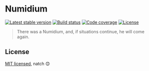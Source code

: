 # Numidium

[![Latest stable version](https://poser.pugx.org/oscarpalmer/numidium/v)](https://packagist.org/packages/oscarpalmer/numidium) [![Build status](https://circleci.com/gh/oscarpalmer/numidium/tree/main.svg?style=svg)](https://circleci.com/gh/oscarpalmer/numidium/tree/main) [![Code coverage](https://codecov.io/gh/oscarpalmer/numidium/branch/main/graph/badge.svg?token=w6SSgxWqxy)](https://codecov.io/gh/oscarpalmer/numidium) [![License](https://poser.pugx.org/oscarpalmer/numidium/license)](https://packagist.org/packages/oscarpalmer/numidium)

> There was a Numidium, and, if situations continue, he will come again.

## License

[MIT licensed](LICENSE), natch :blush:
